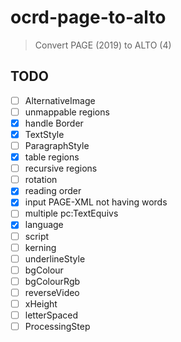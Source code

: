 # ocrd-page-to-alto

> Convert PAGE (2019) to ALTO (4)

## TODO

* [ ] AlternativeImage
* [ ] unmappable regions
* [x] handle Border
* [x] TextStyle
* [ ] ParagraphStyle
* [x] table regions
* [ ] recursive regions
* [ ] rotation
* [x] reading order
* [x] input PAGE-XML not having words
* [ ] multiple pc:TextEquivs
* [x] language
* [ ] script
* [ ] kerning
* [ ] underlineStyle
* [ ] bgColour
* [ ] bgColourRgb
* [ ] reverseVideo
* [ ] xHeight
* [ ] letterSpaced
* [ ] ProcessingStep
